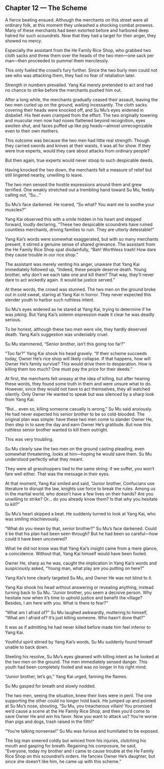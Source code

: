 ## Chapter 12 — The Scheme

A fierce beating ensued. Although the merchants on this street were all ordinary folk, at this moment they unleashed a shocking combat prowess. Many of these merchants had been extorted before and harbored deep hatred for such scoundrels. Now that they had a target for their anger, they showed no mercy.

Especially the assistant from the He Family Rice Shop, who grabbed two cloth sacks and threw them over the heads of the two men—one sack per man—then proceeded to pummel them mercilessly.

This only fueled the crowd’s fury further. Since the two burly men could not see who was attacking them, they had no fear of retaliation later.

Strength in numbers prevailed. Yang Kai merely pretended to act and had no chance to strike before the merchants pushed him out.

After a long while, the merchants gradually ceased their assault, leaving the two men curled up on the ground, wailing incessantly. The cloth sacks covering their heads were knocked off, and Su Mu’s eyes widened in disbelief. His feet even cramped from the effort. The two originally towering and muscular men now had noses flattened beyond recognition, eyes swollen shut, and faces puffed up like pig heads—almost unrecognizable even to their own mothers.

This outcome was because the two men had little real strength. Though they carried swords and knives at their waists, it was all for show. If they were true experts, would they care about attacks from ordinary people?

But then again, true experts would never stoop to such despicable deeds.

Having knocked the two down, the merchants felt a measure of relief but still lingered nearby, unwilling to leave.

The two men sensed the hostile expressions around them and grew terrified. One weakly stretched out a trembling hand toward Su Mu, feebly calling out, “Su…”

Su Mu’s face darkened. He roared, “Su what? You want me to soothe your muscles?”

Yang Kai observed this with a smile hidden in his heart and stepped forward, loudly declaring, “These two despicable scoundrels have ruined countless merchants, driving families to ruin. They are utterly detestable!”

Yang Kai’s words were somewhat exaggerated, but with so many merchants present, it stirred a genuine sense of shared grievance. The assistant from the He Family Rice Shop spat disdainfully, “Bah! Worthless trash! How dare they cause trouble in our rice shop.”

The assistant was merely venting his anger, unaware that Yang Kai immediately followed up, “Indeed, these people deserve death. Young brother, why don’t we each take one and kill them? That way, they’ll never dare to act wickedly again. It would be justice served.”

At these words, the crowd was stunned. The two men on the ground broke out in cold sweat, staring at Yang Kai in horror. They never expected this slender youth to harbor such ruthless intent.

Su Mu’s eyes widened as he stared at Yang Kai, trying to determine if he was joking. But Yang Kai’s solemn expression made it clear he was deadly serious.

To be honest, although these two men were vile, they hardly deserved death. Yang Kai’s suggestion was undeniably cruel.

Su Mu stammered, “Senior brother, isn’t this going too far?”

“Too far?” Yang Kai shook his head gravely. “If their scheme succeeds today, Owner He’s rice shop will likely collapse. If that happens, how will Owner He’s family survive? This would drive them to desperation. How is killing them too much? One must pay the price for their deeds.”

At first, the merchants felt uneasy at the idea of killing, but after hearing these words, they found some truth in them and were unsure what to do. However, since they would not have to act themselves, they all watched silently. Only Owner He wanted to speak but was silenced by a sharp look from Yang Kai.

“But… even so, killing someone casually is wrong,” Su Mu said anxiously. He had never expected his senior brother to be so cold-blooded. The original plan was simple: have these two men come to slander Owner He, then step in to save the day and earn Owner He’s gratitude. But now this ruthless senior brother wanted to kill them outright.

This was very troubling.

Su Mu clearly saw the two men on the ground casting pleading, even somewhat threatening, looks at him—hoping he would save them. Su Mu understood perfectly what they meant.

They were all grasshoppers tied to the same string: if we suffer, you won’t fare well either. That was the message in their eyes.

At that moment, Yang Kai smiled and said, “Junior brother, Confucians use literature to disrupt the law, knights use force to break the rules. Among us in the martial world, who doesn’t have a few lives on their hands? Are you unwilling to strike? Or… do you already know them? Is that why you hesitate to kill?”

Su Mu’s heart skipped a beat. He suddenly turned to look at Yang Kai, who was smiling mischievously.

“What do you mean by that, senior brother?” Su Mu’s face darkened. Could it be that his plan had been seen through? But he had been so careful—how could it have been uncovered?

What he did not know was that Yang Kai’s insight came from a mere glance, a coincidence. Without that, Yang Kai himself would have been fooled.

Owner He, sharp as he was, caught the implication in Yang Kai’s words and suspiciously asked, “Young man, what play are you putting on here?”

Yang Kai’s tone clearly targeted Su Mu, and Owner He was not blind to it.

Yang Kai shook his head without answering or revealing anything, instead turning back to Su Mu. “Junior brother, you seem a decisive person. Why hesitate now when it’s time to uphold justice and benefit the village? Besides, I am here with you. What is there to fear?”

“What am I afraid of?” Su Mu laughed awkwardly, muttering to himself, “What am I afraid of? It’s just killing someone. Who hasn’t done that?”

It was as if admitting he had never killed before made him feel inferior to Yang Kai.

Youthful spirit stirred by Yang Kai’s words, Su Mu suddenly found himself unable to back down.

Steeling his resolve, Su Mu’s eyes gleamed with killing intent as he looked at the two men on the ground. The men immediately sensed danger. This youth had been completely fooled and was no longer in his right mind.

“Junior brother, let’s go,” Yang Kai urged, fanning the flames.

Su Mu gasped for breath and slowly nodded.

The two men, seeing the situation, knew their lives were in peril. The one supporting the other could no longer hold back. He jumped up and pointed at Su Mu’s nose, shouting, “Su Mu, you treacherous villain! You promised we’d cause a scene at the He Family Rice Shop, and then you’d come to save Owner He and win his favor. Now you want to attack us? You’re worse than pigs and dogs, trash raised in the filth!”

“You’re talking nonsense!” Su Mu was furious and humiliated to be exposed.

The big man sneered coldly but winced from his injuries, clutching his mouth and gasping for breath. Regaining his composure, he said, “Everyone, today my brother and I came to cause trouble at the He Family Rice Shop on this scoundrel’s orders. He fancies Owner He’s daughter, but since she doesn’t like him, he came up with this scheme.”
